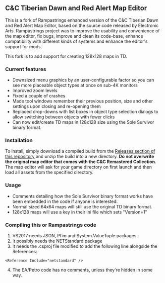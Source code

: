 ## C&C Tiberian Dawn and Red Alert Map Editor

This is a fork of Rampastrings enhanced version of the C&C Tiberian Dawn and Red Alert Map Editor, based on the source code released by Electronic Arts.
Rampastrings project was to improve the usability and convenience of the map editor, fix bugs, improve and clean its code-base,
enhance compatibility with different kinds of systems and enhance the editor's support for mods.

This fork is to add support for creating 128x128 maps in TD.

### Current features

* Downsized menu graphics by an user-configurable factor so you can see more placeable object types at once on sub-4K monitors
* Improved zoom levels
* Fixed a couple of crashes
* Made tool windows remember their previous position, size and other settings upon closing and re-opening them
* Replaced drop-downs with list boxes in object type selection dialogs to allow switching between objects with fewer clicks 
* Can now edit/create TD maps in 128x128 size using the Sole Survivor binary format.

### Installation

To install, simply download a compiled build from the [Releases section of this repository](https://github.com/screamingchicken/CnCTDRAMapEditor/releases)
and unzip the build into a new directory.
**Do not overwrite the original map editor that comes with the C&C Remastered Collection**. The map editor will ask for your game
directory on first launch and then load all assets from the specified directory.

### Usage
* Comments detailing how the Sole Survivor binary format works have been embedded in the code if anyone is interested.
* Normal sized 64x64 maps will still use the original TD binary format.
* 128x128 maps will use a key in their ini file which sets "Version=1"

### Compiling this or Rampastrings code
1) VS2017 needs JSON, Pfim and System.ValueTuple packages
2) It possibly needs the NETStandard package
3) It needs the .csproj file modified to add the following line alongside the References:
```
<Reference Include="netstandard" />
```
4) The EA/Petro code has no comments, unless they're hidden in some way.



